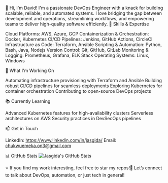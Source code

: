 👋 Hi, I'm David!
I'm a passionate DevOps Engineer with a knack for building scalable, reliable, and automated systems. I love bridging the gap between development and operations, streamlining workflows, and empowering teams to deliver high-quality software efficiently.
🔧 Skills & Expertise

Cloud Platforms: AWS, Azure, GCP
Containerization & Orchestration: Docker, Kubernetes
CI/CD Pipelines: Jenkins, GitHub Actions, CircleCI
Infrastructure as Code: Terraform, Ansible
Scripting & Automation: Python, Bash, Java, Nodejs
Version Control: Git, GitHub, GitLab
Monitoring & Logging: Prometheus, Grafana, ELK Stack
Operating Systems: Linux, Windows

🚀 What I'm Working On

Automating infrastructure provisioning with Terraform and Ansible
Building robust CI/CD pipelines for seamless deployments
Exploring Kubernetes for container orchestration
Contributing to open-source DevOps projects

📚 Currently Learning

Advanced Kubernetes features for high-availability clusters
Serverless architectures on AWS
Security practices in DevSecOps pipelines

📫 Get in Touch

LinkedIn: https://www.linkedin.com/in/jasgida/
Email: chukwuemeka.on3@gmail.com


📊 GitHub Stats
![Jasgida's GitHub Stats](https://github-readme-stats.vercel.app/api?username=jasgida&show_icons=true&theme=radical)

⭐️ If you find my work interesting, feel free to star my repos!💬 Let’s connect to talk about DevOps, automation, or just tech in general!
